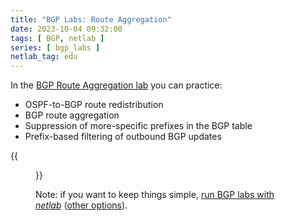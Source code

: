 ```yaml
---
title: "BGP Labs: Route Aggregation"
date: 2023-10-04 09:32:00
tags: [ BGP, netlab ]
series: [ bgp_labs ]
netlab_tag: edu
---
```

In the [BGP Route Aggregation lab](https://bgplabs.net/basic/8-aggregate/) you can practice:

* OSPF-to-BGP route redistribution
* BGP route aggregation
* Suppression of more-specific prefixes in the BGP table
* Prefix-based filtering of outbound BGP updates

{{<figure src="https://bgplabs.net/basic/topology-aggregate.png">}}

Note: if you want to keep things simple, [run BGP labs with _netlab_](https://bgplabs.net/1-setup/) ([other options](https://bgplabs.net/external/)).
